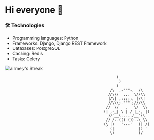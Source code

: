 # Hi everyone 👋
### 🛠️ Technologies
- Programming languages: Python
- Frameworks: Django, Django REST Framework
- Databases: PostgreSQL
- Caching: Redis
- Tasks: Celery


![airmely's Streak](https://github-readme-streak-stats.herokuapp.com/?user=airmely&theme=tokyonight&hide_border=false)
```
                                                   (
                                                    )
                                                   (
                                                /\  .-"""-.  /\
                                               //\\/  ,,,  \//\\
                                               |/\| ,;;;;;, |/\|
                                               //\\\;-"""-;///\\
                                              //  \/   .   \/  \\
                                             (| ,-_| \ | / |_-, |)
                                               //`__\.-.-./__`\\
                                              // /.-(() ())-.\ \\
                                             (\ |)   '---'   (| /)
                                              ` (|           |) `
                                                \)           (/

```
